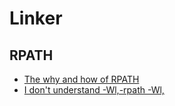 # Linker

## RPATH
* [The why and how of RPATH](https://flameeyes.blog/2010/06/20/the-why-and-how-of-rpath/)
* [I don't understand -Wl,-rpath -Wl,](https://stackoverflow.com/questions/6562403/i-dont-understand-wl-rpath-wl)
